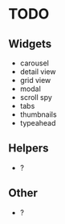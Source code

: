 TODO
====

## Widgets

 - carousel
 - detail view
 - grid view
 - modal
 - scroll spy
 - tabs
 - thumbnails
 - typeahead

## Helpers

 - ?

## Other

 - ?